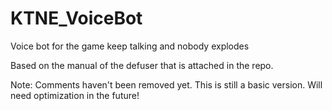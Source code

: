 # KTNE_VoiceBot
Voice bot for the game keep talking and nobody explodes

Based on the manual of the defuser that is attached in the repo.

Note: Comments haven't been removed yet. This is still a basic version. Will need optimization in the future!
